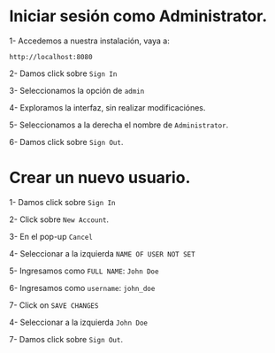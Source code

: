 # Iniciar sesión como Administrator.

1- Accedemos a nuestra instalación, vaya a:

```
http://localhost:8080
```

2- Damos click sobre `Sign In`

3- Seleccionamos la opción de `admin`

4- Exploramos la interfaz, sin realizar modificaciónes.

5- Seleccionamos a la derecha el nombre de `Administrator`.

6- Damos click sobre `Sign Out`.

# Crear un nuevo usuario.

1- Damos click sobre `Sign In`

2- Click sobre `New Account`.

3- En el pop-up `Cancel`

4- Seleccionar a la izquierda `NAME OF USER NOT SET`

5- Ingresamos como `FULL NAME`: `John Doe`

6- Ingresamos como `username`: `john_doe`

7- Click on `SAVE CHANGES`

4- Seleccionar a la izquierda `John Doe`

7- Damos click sobre `Sign Out`.



